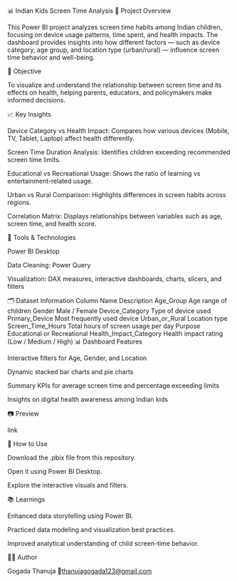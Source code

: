 📊 Indian Kids Screen Time Analysis
📁 Project Overview

This Power BI project analyzes screen time habits among Indian children, focusing on device usage patterns, time spent, and health impacts. The dashboard provides insights into how different factors — such as device category, age group, and location type (urban/rural) — influence screen time behavior and well-being.

🎯 Objective

To visualize and understand the relationship between screen time and its effects on health, helping parents, educators, and policymakers make informed decisions.

📈 Key Insights

Device Category vs Health Impact: Compares how various devices (Mobile, TV, Tablet, Laptop) affect health differently.

Screen Time Duration Analysis: Identifies children exceeding recommended screen time limits.

Educational vs Recreational Usage: Shows the ratio of learning vs entertainment-related usage.

Urban vs Rural Comparison: Highlights differences in screen habits across regions.

Correlation Matrix: Displays relationships between variables such as age, screen time, and health score.

🧠 Tools & Technologies

Power BI Desktop

Data Cleaning: Power Query

Visualization: DAX measures, interactive dashboards, charts, slicers, and filters

🗂️ Dataset Information
Column Name	Description
Age_Group	Age range of children
Gender	Male / Female
Device_Category	Type of device used
Primary_Device	Most frequently used device
Urban_or_Rural	Location type
Screen_Time_Hours	Total hours of screen usage per day
Purpose	Educational or Recreational
Health_Impact_Category	Health impact rating (Low / Medium / High)
📊 Dashboard Features

Interactive filters for Age, Gender, and Location

Dynamic stacked bar charts and pie charts

Summary KPIs for average screen time and percentage exceeding limits

Insights on digital health awareness among Indian kids

📷 Preview

link

🧩 How to Use

Download the .pbix file from this repository.

Open it using Power BI Desktop.

Explore the interactive visuals and filters.

📚 Learnings

Enhanced data storytelling using Power BI.

Practiced data modeling and visualization best practices.

Improved analytical understanding of child screen-time behavior.

🧑‍💻 Author

Gogada Thanuja
📧thanujagogada123@gmail.com 

